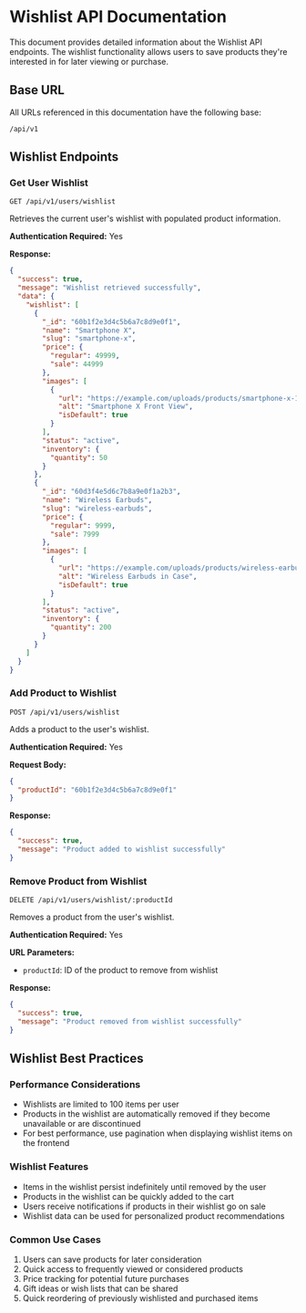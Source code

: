 # Wishlist API Documentation

This document provides detailed information about the Wishlist API endpoints. The wishlist functionality allows users to save products they're interested in for later viewing or purchase.

## Base URL

All URLs referenced in this documentation have the following base:

```
/api/v1
```

## Wishlist Endpoints

### Get User Wishlist

```
GET /api/v1/users/wishlist
```

Retrieves the current user's wishlist with populated product information.

**Authentication Required:** Yes

**Response:**

```json
{
  "success": true,
  "message": "Wishlist retrieved successfully",
  "data": {
    "wishlist": [
      {
        "_id": "60b1f2e3d4c5b6a7c8d9e0f1",
        "name": "Smartphone X",
        "slug": "smartphone-x",
        "price": {
          "regular": 49999,
          "sale": 44999
        },
        "images": [
          {
            "url": "https://example.com/uploads/products/smartphone-x-12345.webp",
            "alt": "Smartphone X Front View",
            "isDefault": true
          }
        ],
        "status": "active",
        "inventory": {
          "quantity": 50
        }
      },
      {
        "_id": "60d3f4e5d6c7b8a9e0f1a2b3",
        "name": "Wireless Earbuds",
        "slug": "wireless-earbuds",
        "price": {
          "regular": 9999,
          "sale": 7999
        },
        "images": [
          {
            "url": "https://example.com/uploads/products/wireless-earbuds-12345.webp",
            "alt": "Wireless Earbuds in Case",
            "isDefault": true
          }
        ],
        "status": "active",
        "inventory": {
          "quantity": 200
        }
      }
    ]
  }
}
```

### Add Product to Wishlist

```
POST /api/v1/users/wishlist
```

Adds a product to the user's wishlist.

**Authentication Required:** Yes

**Request Body:**

```json
{
  "productId": "60b1f2e3d4c5b6a7c8d9e0f1"
}
```

**Response:**

```json
{
  "success": true,
  "message": "Product added to wishlist successfully"
}
```

### Remove Product from Wishlist

```
DELETE /api/v1/users/wishlist/:productId
```

Removes a product from the user's wishlist.

**Authentication Required:** Yes

**URL Parameters:**

- `productId`: ID of the product to remove from wishlist

**Response:**

```json
{
  "success": true,
  "message": "Product removed from wishlist successfully"
}
```

## Wishlist Best Practices

### Performance Considerations

- Wishlists are limited to 100 items per user
- Products in the wishlist are automatically removed if they become unavailable or are discontinued
- For best performance, use pagination when displaying wishlist items on the frontend

### Wishlist Features

- Items in the wishlist persist indefinitely until removed by the user
- Products in the wishlist can be quickly added to the cart
- Users receive notifications if products in their wishlist go on sale
- Wishlist data can be used for personalized product recommendations

### Common Use Cases

1. Users can save products for later consideration
2. Quick access to frequently viewed or considered products
3. Price tracking for potential future purchases
4. Gift ideas or wish lists that can be shared
5. Quick reordering of previously wishlisted and purchased items

